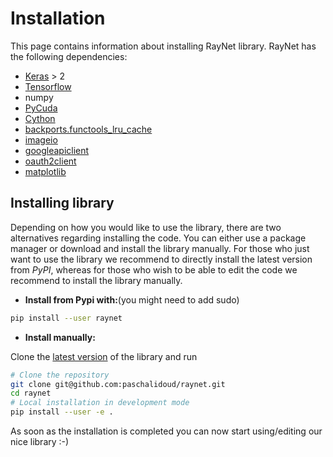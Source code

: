 Installation
============

This page contains information about installing RayNet library. RayNet has the following dependencies:

* [Keras](https://keras.io/#installation) > 2
* [Tensorflow](https://www.tensorflow.org/install/)
* numpy
* [PyCuda](https://documen.tician.de/pycuda/)
* [Cython](http://cython.readthedocs.io/en/latest/src/quickstart/install.html)
* [backports.functools_lru_cache](https://pypi.org/project/backports.functools_lru_cache/)
* [imageio](http://imageio.readthedocs.io/en/latest/installation.html)
* [googleapiclient](https://developers.google.com/api-client-library/python/)
* [oauth2client](https://oauth2client.readthedocs.io/en/latest/)
* [matplotlib](https://matplotlib.org/users/installing.html)

Installing library
--------------------

Depending on how you would like to use the library, there are two alternatives
regarding installing the code. You can either use a package manager or download
and install the library manually. For those who just want to use the library we
recommend to directly install the latest version from *PyPI*, whereas for
those who wish to be able to edit the code we recommend to install the library
manually.

* **Install from Pypi with:**(you might need to add sudo)

```bash
pip install --user raynet
```

* **Install manually:**

Clone the [latest version](https://github.com/paschalidoud/raynet) of the library and run
```bash
# Clone the repository
git clone git@github.com:paschalidoud/raynet.git
cd raynet
# Local installation in development mode
pip install --user -e .
```

As soon as the installation is completed you can now start using/editing our
nice library :-)

